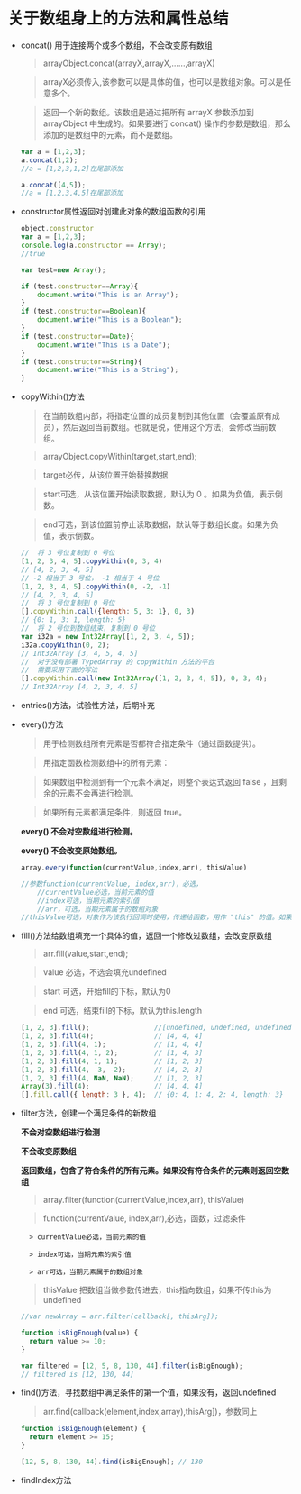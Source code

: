 # 关于数组身上的方法和属性总结

* concat() 用于连接两个或多个数组，不会改变原有数组
    > arrayObject.concat(arrayX,arrayX,......,arrayX)

    > arrayX必须传入,该参数可以是具体的值，也可以是数组对象。可以是任意多个。

    > 返回一个新的数组。该数组是通过把所有 arrayX 参数添加到 arrayObject 中生成的。如果要进行 concat() 操作的参数是数组，那么添加的是数组中的元素，而不是数组。

    ``` javascript
    var a = [1,2,3];
    a.concat(1,2);
    //a = [1,2,3,1,2]在尾部添加

    a.concat([4,5]);
    //a = [1,2,3,4,5]在尾部添加
    ```

* constructor属性返回对创建此对象的数组函数的引用

    ``` javascript
    object.constructor
    var a = [1,2,3];
    console.log(a.constructor == Array);
    //true

    var test=new Array();

    if (test.constructor==Array){
        document.write("This is an Array");
    }
    if (test.constructor==Boolean){
        document.write("This is a Boolean");
    }
    if (test.constructor==Date){
        document.write("This is a Date");
    }
    if (test.constructor==String){
        document.write("This is a String");
    }
    ```
* copyWithin()方法
    > 在当前数组内部，将指定位置的成员复制到其他位置（会覆盖原有成员），然后返回当前数组。也就是说，使用这个方法，会修改当前数组。

    > arrayObject.copyWithin(target,start,end);

    > target必传，从该位置开始替换数据

    > start可选，从该位置开始读取数据，默认为 0 。如果为负值，表示倒数。

    > end可选，到该位置前停止读取数据，默认等于数组长度。如果为负值，表示倒数。

    ``` javascript
    //  将 3 号位复制到 0 号位
    [1, 2, 3, 4, 5].copyWithin(0, 3, 4)
    // [4, 2, 3, 4, 5]
    // -2 相当于 3 号位， -1 相当于 4 号位
    [1, 2, 3, 4, 5].copyWithin(0, -2, -1)
    // [4, 2, 3, 4, 5]
    //  将 3 号位复制到 0 号位
    [].copyWithin.call({length: 5, 3: 1}, 0, 3)
    // {0: 1, 3: 1, length: 5}
    //  将 2 号位到数组结束，复制到 0 号位
    var i32a = new Int32Array([1, 2, 3, 4, 5]);
    i32a.copyWithin(0, 2);
    // Int32Array [3, 4, 5, 4, 5]
    //  对于没有部署 TypedArray 的 copyWithin 方法的平台
    //  需要采用下面的写法
    [].copyWithin.call(new Int32Array([1, 2, 3, 4, 5]), 0, 3, 4);
    // Int32Array [4, 2, 3, 4, 5]
    ```
* entries()方法，试验性方法，后期补充

* every()方法
    > 用于检测数组所有元素是否都符合指定条件（通过函数提供）。

    > 用指定函数检测数组中的所有元素：

    > 如果数组中检测到有一个元素不满足，则整个表达式返回 false ，且剩余的元素不会再进行检测。

    > 如果所有元素都满足条件，则返回 true。

    **every() 不会对空数组进行检测。**

    **every() 不会改变原始数组。**

    ``` javascript
    array.every(function(currentValue,index,arr), thisValue)

    //参数function(currentValue, index,arr)，必选，
        //currentValue必选，当前元素的值
        //index可选，当期元素的索引值
        //arr，可选，当期元素属于的数组对象
    //thisValue可选，对象作为该执行回调时使用，传递给函数，用作 "this" 的值。如果省略了 thisValue ，"this" 的值为 "undefined"
    ```
* fill()方法给数组填充一个具体的值，返回一个修改过数组，会改变原数组

    > arr.fill(value,start,end);

    > value 必选，不选会填充undefined

    > start 可选，开始fill的下标，默认为0

    > end 可选，结束fill的下标，默认为this.length

    ``` javascript
    [1, 2, 3].fill();                //[undefined, undefined, undefined]
    [1, 2, 3].fill(4);               // [4, 4, 4]
    [1, 2, 3].fill(4, 1);            // [1, 4, 4]
    [1, 2, 3].fill(4, 1, 2);         // [1, 4, 3]
    [1, 2, 3].fill(4, 1, 1);         // [1, 2, 3]
    [1, 2, 3].fill(4, -3, -2);       // [4, 2, 3]
    [1, 2, 3].fill(4, NaN, NaN);     // [1, 2, 3]
    Array(3).fill(4);                // [4, 4, 4]
    [].fill.call({ length: 3 }, 4);  // {0: 4, 1: 4, 2: 4, length: 3}
    ```
* filter方法，创建一个满足条件的新数组

    **不会对空数组进行检测**

    **不会改变原数组**

    **返回数组，包含了符合条件的所有元素。如果没有符合条件的元素则返回空数组**

    > array.filter(function(currentValue,index,arr), thisValue)

    > function(currentValue, index,arr),必选，函数，过滤条件

        > currentValue必选，当前元素的值

        > index可选，当期元素的索引值

        > arr可选，当期元素属于的数组对象

    > thisValue 把数组当做参数传进去，this指向数组，如果不传this为undefined

    ``` javascript
    //var newArray = arr.filter(callback[, thisArg]);

    function isBigEnough(value) {
      return value >= 10;
    }

    var filtered = [12, 5, 8, 130, 44].filter(isBigEnough);
    // filtered is [12, 130, 44]
    ```
* find()方法，寻找数组中满足条件的第一个值，如果没有，返回undefined

    > arr.find(callback(element,index,array),thisArg])，参数同上

    ``` javascript
    function isBigEnough(element) {
      return element >= 15;
    }

    [12, 5, 8, 130, 44].find(isBigEnough); // 130
    ```
* findIndex方法
